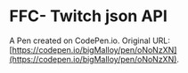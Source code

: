 # FFC- Twitch json API

A Pen created on CodePen.io. Original URL: [https://codepen.io/bigMalloy/pen/oNoNzXN](https://codepen.io/bigMalloy/pen/oNoNzXN).


